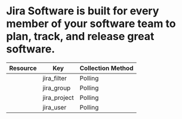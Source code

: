# Jira Software is built for every member of your software team to plan, track, and release great software.

| Resource | Key | Collection Method |
| --- | --- | --- |
|  | jira_filter | Polling |
|  | jira_group | Polling |
|  | jira_project | Polling |
|  | jira_user | Polling |

